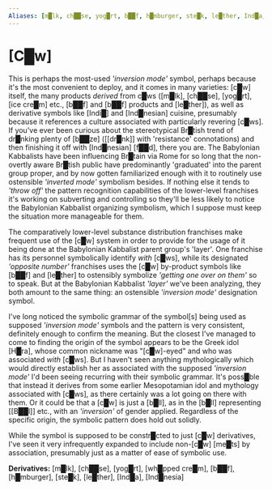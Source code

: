 ```yaml
---
Aliases: [m█lk, ch██se, yog█rt, b██f, h█mburger, ste█k, le█ther, Ind█a, Ind█nesia]
---
```


# [C█w]


This is perhaps the most-used *'inversion mode'* symbol, perhaps because it's the most convenient to deploy, and it comes in many varieties: [c█w] itself, the many products *derived* from c█ws ([m█lk], [ch██se], [yog█rt], [ice cre█m] etc., [b██f] and [b██f] products and [le█ther]), as well as derivative symbols like [Indi█] and [Ind█nesian] cuisine, presumably because it references a culture associated with particularly revering [c█ws].  If you've ever been curious about the stereotypical Br█tish trend of dr█nking plenty of [b██ze] ([[dr█nk]] with 'resistance' connotations) and then finishing it off with [Ind█nesian] [f██d], there you are.  The Babylonian Kabbalists have been influencing Br█tain via Rome for so long that the non-overtly aware Br█tish public have predominantly 'graduated' into the parent group proper, and by now gotten familiarized enough with it to routinely use ostensible *'inverted mode'* symbolism besides.  If nothing else it tends to *'throw off'* the pattern recognition capabilities of the lower-level franchises it's working on subverting and controlling so they'll be less likely to notice the Babylonian Kabbalist organizing symbolism, which I suppose must keep the situation more manageable for them.

The comparatively lower-level substance distribution franchises make frequent use of the [c█w] system in order to provide for the usage of it being done at the Babylonian Kabbalist parent group's 'layer'.  One franchise has its personnel symbolically identify *with* [c█ws], while its designated *'opposite number'* franchises uses the [c█w] by-product symbols like [b██f] and [le█ther] to ostensibly symbolize *'getting one over on them'* so to speak.  But at the Babylonian Kabbalist *'layer'* we've been analyzing, they both amount to the same thing: an ostensible *'inversion mode'* designation symbol.

I've long noticed the symbolic grammar of the symbol\[s\] being used as supposed *'inversion mode'* symbols and the pattern is very consistent, definitely enough to confirm the meaning.  But the closest I've managed to come to finding the origin of the symbol appears to be the Greek idol [H█ra], whose common nickname was "[c█w]-eyed" and who was associated *with* [c█ws].  But I haven't seen anything mythologically which would directly establish her as associated with the supposed *'inversion mode'* I'd been seeing recurring with their symbolic grammar.  It's poss█ble that instead it derives from some earlier Mesopotamian idol and mythology associated with [c█ws], as there certainly was a lot going on there with them.  Or it could be that a [c█w] is just a [b█ll], as in the [b█ll] representing [[B██l]] etc., with an *'inversion'* of gender applied.  Regardless of the specific origin, the symbolic pattern does hold out solidly.

While the symbol is supposed to be constr█cted to just [c█w] derivatives, I've seen it very infrequently expanded to include non-[c█w] [me█ts] by association, presumably just as a matter of ease of symbolic use.


**Derivatives:** [m█lk], [ch██se], [yog█rt], [wh█pped cre█m], [b██f], [h█mburger], [ste█k], [le█ther], [Ind█a], [Ind█nesia]
